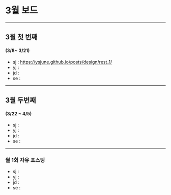 # 3월 보드 

------

## 3월 첫  번째

#### (3/8~ 3/21)

- sj : https://ysjune.github.io/posts/design/rest_1/
- yj :
- jd : 
- se :



------

## 3월 두번째

#### (3/22 ~ 4/5)

- sj : 
- yj :
- jd : 
- se :

------

### 월 1회 자유 포스팅

- sj : 
- yj :
- jd : 
- se :